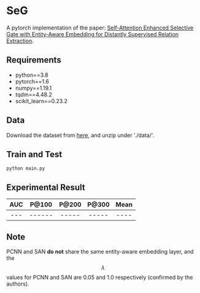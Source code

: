 # SeG
A pytorch implementation of the paper: [Self-Attention Enhanced Selective Gate with Entity-Aware Embedding for Distantly Supervised Relation Extraction](https://arxiv.org/pdf/1911.11899.pdf).

## Requirements
* python==3.8
* pytorch==1.6
* numpy==1.19.1
* tqdm==4.48.2
* scikit_learn==0.23.2

## Data
Download the dataset from [here](https://github.com/thunlp/HNRE/tree/master/raw_data), and unzip under './data/'.

## Train and Test
```
python main.py
```

## Experimental Result

| AUC | P@100  | P@200 | P@300 | Mean |
| :-: | :----: | :---: | :---: | :--: |
| --- | ------ | ----- | ----- | ---- |

## Note
PCNN and SAN **do not** share the same entity-aware embedding layer, and the $$\lambda$$ values for PCNN and SAN are 0.05 and 1.0 respectively (confirmed by the authors).
